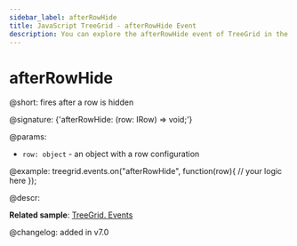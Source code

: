 ```yaml
---
sidebar_label: afterRowHide
title: JavaScript TreeGrid - afterRowHide Event 
description: You can explore the afterRowHide event of TreeGrid in the documentation of the DHTMLX JavaScript UI library. Browse developer guides and API reference, try out code examples and live demos, and download a free 30-day evaluation version of DHTMLX Suite 7.
---
```


# afterRowHide

@short: fires after a row is hidden

@signature: {'afterRowHide: (row: IRow) => void;'}

@params:
- `row: object` - an object with a row configuration

@example:
treegrid.events.on("afterRowHide", function(row){
    // your logic here
});

@descr:

**Related sample**: [TreeGrid. Events](https://snippet.dhtmlx.com/sgwnxshe)

@changelog: added in v7.0
